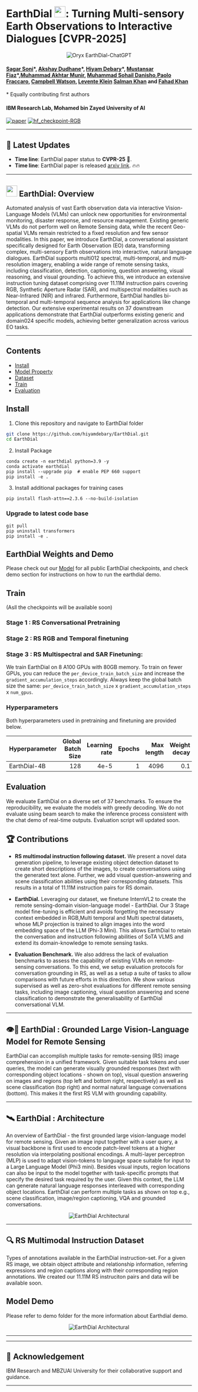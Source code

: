 # EarthDial <img src="images/EarthDial_logo.png" height="30">: Turning Multi-sensory Earth Observations to Interactive Dialogues [CVPR-2025]
<p align="center">
    <img src="https://i.imgur.com/waxVImv.png" alt="Oryx EarthDial-ChatGPT">
</p>

#### [Sagar Soni]()\*, [Akshay Dudhane]()\*, [Hiyam Debary]()\*, [Mustansar Fiaz]()\*,[Muhammad Akhtar Munir](), [Muhammad Sohail Danisho](),[Paolo Fraccaro](), [Campbell  Watson](), [Levente Klein]() [Salman Khan]() and [Fahad Khan]()
\* Equally contributing first authors

#### **IBM Research Lab, Mohamed bin Zayed University of AI**

[![paper](https://img.shields.io/badge/arXiv-Paper-<COLOR>.svg)](https://arxiv.org/abs/2412.15190)
[![hf_checkpoint-RGB](https://img.shields.io/badge/🤗-Checkpoints-9C276A.svg)](https://huggingface.co/akshaydudhane/EarthDial_4B_RGB) <br>


---

## 📢 Latest Updates

- **Time line**: EarthDial paper status to **CVPR-25** 🎉. 
- **Time line**: EarthDial paper is released [arxiv link](https://arxiv.org/abs/2412.15190). 🔥🔥
---



## <img src="images/EarthDial_logo.png" height="30"> EarthDial: Overview

Automated analysis of vast Earth observation data via interactive Vision-Language Models (VLMs) can unlock new opportunities for environmental monitoring, disaster response, and resource management. Existing generic VLMs do not perform well on Remote Sensing data, while the recent Geo-spatial VLMs remain restricted to a fixed resolution and few sensor modalities. In this paper, we introduce EarthDial, a conversational assistant specifically designed for Earth Observation (EO) data, transforming complex, multi-sensory Earth observations into interactive, natural language dialogues. EarthDial supports multi012 spectral, multi-temporal, and multi-resolution imagery, enabling a wide range of remote sensing tasks, including classification, detection, captioning, question answering, visual reasoning, and visual grounding. To achieve this, we introduce an extensive instruction tuning dataset comprising over 11.11M instruction pairs covering RGB, Synthetic Aperture Radar (SAR), and multispectral modalities such as Near-Infrared (NIR) and infrared. Furthermore, EarthDial handles bi-temporal and multi-temporal sequence analysis for applications like change detection. Our extensive experimental results on 37 downstream applications demonstrate that EarthDial outperforms existing generic and domain024 specific models, achieving better generalization across various EO tasks.

---
## Contents
- [Install](#install)
- [Model Property]()
- [Dataset]()
- [Train](#train)
- [Evaluation](#evaluation)

## Install

1. Clone this repository and navigate to EarthDial folder
```bash
git clone https://github.com/hiyamdebary/EarthDial.git
cd EarthDial
```

2. Install Package
```Shell
conda create -n earthdial python=3.9 -y
conda activate earthdial
pip install --upgrade pip  # enable PEP 660 support
pip install -e .
```

3. Install additional packages for training cases
```
pip install flash-attn==2.3.6 --no-build-isolation
```

### Upgrade to latest code base

```Shell
git pull
pip uninstall transformers
pip install -e .
```

## EarthDial Weights and Demo
Please check out our [Model]() for all public EarthDial checkpoints, and check demo section for instructions on how to run the earthdial demo.

## Train 
(Asll the checkpoints will be available  soon)
### Stage 1 : RS Conversational Pretraining
### Stage 2 : RS RGB and Temporal finetuning
### Stage 3 : RS Multispectral and SAR Finetuning:

We train EarthDial on 8 A100 GPUs with 80GB memory. To train on fewer GPUs, you can reduce the `per_device_train_batch_size` and increase the `gradient_accumulation_steps` accordingly. Always keep the global batch size the same: `per_device_train_batch_size` x `gradient_accumulation_steps` x `num_gpus`.

### Hyperparameters

Both hyperparameters used in pretraining and finetuning are provided below.

| Hyperparameter | Global Batch Size | Learning rate | Epochs | Max length | Weight decay |
| --- | ---: | ---: | ---: | ---: | ---: |
| EarthDial-4B | 128 | 4e-5 | 1 | 4096 | 0.1 |

## Evaluation

We evaluate EarthDial on a diverse set of 37 benchmarks. To ensure the reproducibility, we evaluate the models with greedy decoding. We do not evaluate using beam search to make the inference process consistent with the chat demo of real-time outputs.
Evaluation script will updated soon.
## 🏆 Contributions

- **RS multimodal instruction following dataset.** We present a novel data generation pipeline, to leverage existing object detection dataset to create short descriptions of the images, to create conversations using the generated text alone. Further, we add visual question-answering and scene classification abilities  using their corresponding datasets. This results in a total of 11.11M instruction pairs for RS domain.
- **EarthDial.** Leveraging our dataset, we finetune InternVL2 to create the remote sensing-domain vision-language model - EarthDial. Our 3 Stage model fine-tuning is efficient and avoids forgetting the necessary context embedded in RGB,Multi temporal and Multi spectral datasets, whose MLP projection is trained to align images into the word embedding space of the LLM (Phi-3 Mini). This allows EarthDial to retain the conversation and instruction following abilities of SoTA VLMS and extend its domain-knowledge to remote sensing tasks.  

- **Evaluation Benchmark.** We also address the lack of evaluation benchmarks to assess the capability of existing VLMs on remote-sensing conversations. To this end, we setup evaluation protocols for conversation grounding in RS, as well as a setup a suite of tasks to allow comparisons with future efforts in this direction. We show various supervised as well as  zero-shot evaluations for different remote sensing tasks, including image captioning, visual question answering and scene classification to demonstrate the generalisability of EarthDial conversational VLM.

---
## 👁️💬 EarthDial : Grounded Large Vision-Language Model for Remote Sensing

EarthDial can accomplish multiple tasks for remote-sensing (RS) image comprehension in a unified framework. Given suitable task tokens and user queries, the model can generate visually grounded responses (text with corresponding object locations - shown on top), visual question answering on images and regions (top left and bottom right, respectively) as well as scene classification (top right) and normal natural language conversations (bottom). This makes it the first RS VLM with grounding capability. 

---

## 🛰️ EarthDial : Architecture

An overview of EarthDial - the first grounded large vision-language model for remote sensing. Given an image input together with a user query, a visual backbone is first used to encode patch-level tokens at a higher resolution via interpolating positional encodings. A multi-layer perceptron (MLP) is used to adapt vision-tokens to language space suitable for input to a Large Language Model (Phi3 mini). Besides visual inputs, region locations can also be input to the model together with task-specific prompts that specify the desired task required by the user. Given this context, the LLM can generate natural language responses interleaved with corresponding object locations. EarthDial can perform multiple tasks as shown on top e.g., scene classification, image/region captioning, VQA and grounded conversations.

<p align="center">
  <img src="images/EarthDial_Model_Archiecture.png" alt="EarthDial Architectural">
</p>

---

## 🔍 RS Multimodal Instruction Dataset

Types of annotations available in the EarthDial instruction-set. For a given RS image, we obtain object attribute and relationship information, referring expressions and region captions along with their corresponding region annotations. We created our 11.11M RS instruciton pairs and data will be available soon.
</p>

##  Model Demo

Please refer to demo folder for the more information about Earthdial demo.

<p align="center">
  <img src="images/Model_Demo.png" alt="EarthDial Architectural">
</p>

</p>
<!-- 


## 🤖 Qualitative results of EarthDial

Qualitative results of EarthDial. (<em>left-right</em>) Results are shown on grounding, referring object detection, and disaster/damage detection. The user can provide task-specific tokens (e.g., <strong>[grounding]</strong>) to shape model responses according to the desired behavior. The model can generate textual responses (<em>right</em>), only visual grounding (<em>center</em>) and both text and object groundings interleaved together (<em>left</em>). The model can also specify object types, object counts, object attributes and object relationships.
<p align="center">
  <img src="images/examples.png" alt="Results_GCG">
</p>

---

## 🤖 Visual Question Answering
Qualitative examples for Visual Question Answering tasks. EarthDial is able to hold multi-turn conversations, based on various types of questions, including presence, count, complex comparisons and so on. It is able to detect objects and hold conversations against low resolution images as well.
<p align="center">
  <img src="images/vqa.jpg" alt="Visual Question Answering">
</p>

---

## 🤖 Scene Classification
Qualitative examples for scene classification. We give the model all the classes from the dataset and ask to choose only one.
<p align="center">
  <img src="images/scene.jpg" alt="Visual Question Answering">
</p>

---

## 🤖 Grounded Description
When asked to describe the image with the special token '[grounding]', EarthDial outputs both the description of the image as well as the bounding boxes for all the objects detected.
<p align="center">
  <img src="images/grounded.jpg" alt="Grounded Description">
</p>

---

## 🤖 Referring Expression
When asked about an object as a referred expression, EarthDial is able to locate it and draw rotated bounding boxes around it correspondingly.
<p align="center">
  <img src="images/ref1.jpg" alt="Referring Expression">
</p>
<p align="center">
  <img src="images/ref_2.jpg" alt="Referring Expression">
</p> -->

---

<!-- ## 🤖 Region Caption
Qualitative examples for region-based captioning. Given a bounding box, EarthDial is able to provide brief descriptions about the area or the object covered by the bounding box.
<p align="center">
  <img src="images/iden.jpg" alt="Region Caption">
</p> -->

---

<!-- ## 📜 Citation
```bibtex

``` -->


## 🙏 Acknowledgement
IBM Research and MBZUAI University for their collaborative support and guidance.

---


